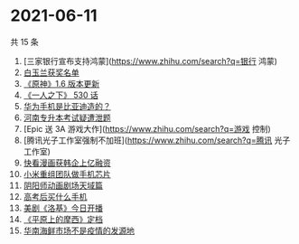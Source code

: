 # 2021-06-11

共 15 条

<!-- BEGIN -->
<!-- 最后更新时间 Fri Jun 11 2021 16:08:58 GMT+0800 (China Standard Time) -->

1. [三家银行宣布支持鸿蒙](https://www.zhihu.com/search?q=银行 鸿蒙)
2. [白玉兰获奖名单](https://www.zhihu.com/search?q=白玉兰)
3. [《原神》1.6 版本更新](https://www.zhihu.com/search?q=原神)
4. [《一人之下》 530 话](https://www.zhihu.com/search?q=一人之下)
5. [华为手机是比亚迪造的？](https://www.zhihu.com/search?q=华为手机)
6. [河南专升本考试疑遭泄题](https://www.zhihu.com/search?q=河南专升本)
7. [Epic 送 3A 游戏大作](https://www.zhihu.com/search?q=游戏 控制)
8. [腾讯光子工作室强制不加班](https://www.zhihu.com/search?q=腾讯 光子工作室)
9. [快看漫画获韩企上亿融资](https://www.zhihu.com/search?q=快看漫画)
10. [小米重组团队做手机芯片](https://www.zhihu.com/search?q=小米公司)
11. [阴阳师动画剧场天域篇](https://www.zhihu.com/search?q=阴阳师)
12. [高考后买什么手机](https://www.zhihu.com/search?q=高考后手机)
13. [美剧《洛基》今日开播](https://www.zhihu.com/search?q=洛基)
14. [《平原上的摩西》定档](https://www.zhihu.com/search?q=平原上的摩西)
15. [华南海鲜市场不是疫情的发源地](https://www.zhihu.com/search?q=华南海鲜市场)

<!-- END -->
